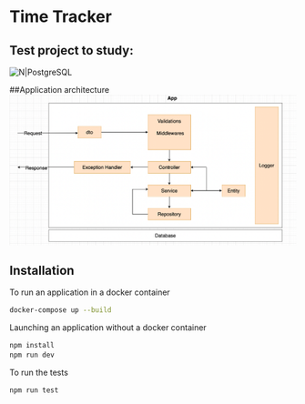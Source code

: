 # Time Tracker
## Test project to study:

![N|PostgreSQL](https://miro.medium.com/max/2000/1*uPd_SkY4B9g9vvuCT_ndgg.png)

##Application architecture
![n|Architecture](./scripts/application-architecture.png)

## Installation

To run an application in a docker container
```sh
docker-compose up --build
```

Launching an application without a docker container
```sh
npm install
npm run dev
```
To run the tests
```sh
npm run test
```
